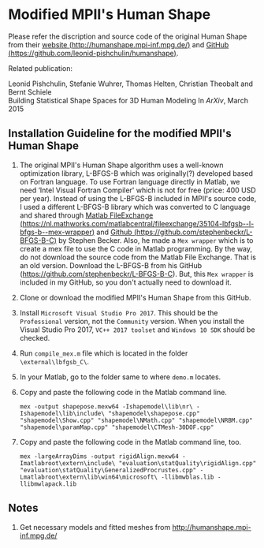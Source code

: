 Modified MPII's Human Shape
=====

Please refer the  discription and source code of the original Human Shape from their [website (http://humanshape.mpi-inf.mpg.de/)](http://humanshape.mpi-inf.mpg.de/) and [GitHub (https://github.com/leonid-pishchulin/humanshape)](https://github.com/leonid-pishchulin/humanshape).

Related publication:

Leonid Pishchulin, Stefanie Wuhrer, Thomas Helten, Christian Theobalt and Bernt Schiele  
Building Statistical Shape Spaces for 3D Human Modeling
In _ArXiv_, March 2015


Installation Guideline for the modified MPII's Human Shape
---

1. The original MPII's Human Shape algorithm uses a well-known optimization library, L-BFGS-B which was originally(?) developed based on Fortran language. To use Fortran language directly in Matlab, we need ‘Intel Visual Fortran Compiler' which is not for free (price: 400 USD per year). Instead of using the L-BFGS-B included in MPII's source code, I used a different L-BFGS-B library which was converted to C language and shared through [Matlab FileExchange (https://nl.mathworks.com/matlabcentral/fileexchange/35104-lbfgsb--l-bfgs-b--mex-wrapper)](https://nl.mathworks.com/matlabcentral/fileexchange/35104-lbfgsb--l-bfgs-b--mex-wrapper) and [Github (https://github.com/stephenbeckr/L-BFGS-B-C)](https://github.com/stephenbeckr/L-BFGS-B-C) by Stephen Becker. Also, he made a `Mex wrapper` which is to create a mex file to use the C code in Matlab programming. By the way, do not download the source code from the Matlab File Exchange. That is an old version. Download the L-BFGS-B from his GitHub (https://github.com/stephenbeckr/L-BFGS-B-C). But, this `Mex wrapper` is included in my GitHub, so you don't actually need to download it.


1. Clone or download the modified MPII's Human Shape from this GitHub.

1. Install `Microsoft Visual Studio Pro 2017`. This should be the `Professional` version, not the `Community` version. When you install the Visual Studio Pro 2017, `VC++ 2017 toolset` and `Windows 10 SDK` should be checked.

1. Run `compile_mex.m` file which is located in the folder `\external\lbfgsb_C\`.

1. In your Matlab, go to the folder same to where `demo.m` locates.

1. Copy and paste the following code in the Matlab command line.

    ```
    mex -output shapepose.mexw64 -Ishapemodel\lib\nr\ -Ishapemodel\lib\include\ "shapemodel\shapepose.cpp" "shapemodel\Show.cpp" "shapemodel\NMath.cpp" "shapemodel\NRBM.cpp" "shapemodel\paramMap.cpp" "shapemodel\CTMesh-30DOF.cpp"
    ```
1. Copy and paste the following code in the Matlab command line, too.
    ```
    mex -largeArrayDims -output rigidAlign.mexw64 -Imatlabroot\extern\include\ "evaluation\statQuality\rigidAlign.cpp" "evaluation\statQuality\GeneralizedProcrustes.cpp" -Lmatlabroot\extern\lib\win64\microsoft\ -llibmwblas.lib -llibmwlapack.lib
    ```

Notes
---

1. Get necessary models and fitted meshes from http://humanshape.mpi-inf.mpg.de/
